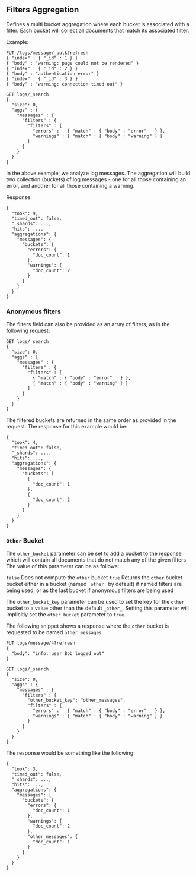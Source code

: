 ## Filters Aggregation

Defines a multi bucket aggregation where each bucket is associated with a filter. Each bucket will collect all documents that match its associated filter.

Example:
    
    
    PUT /logs/message/_bulk?refresh
    { "index" : { "_id" : 1 } }
    { "body" : "warning: page could not be rendered" }
    { "index" : { "_id" : 2 } }
    { "body" : "authentication error" }
    { "index" : { "_id" : 3 } }
    { "body" : "warning: connection timed out" }
    
    GET logs/_search
    {
      "size": 0,
      "aggs" : {
        "messages" : {
          "filters" : {
            "filters" : {
              "errors" :   { "match" : { "body" : "error"   } },
              "warnings" : { "match" : { "body" : "warning" } }
            }
          }
        }
      }
    }

In the above example, we analyze log messages. The aggregation will build two collection (buckets) of log messages - one for all those containing an error, and another for all those containing a warning.

Response:
    
    
    {
      "took": 9,
      "timed_out": false,
      "_shards": ...,
      "hits": ...,
      "aggregations": {
        "messages": {
          "buckets": {
            "errors": {
              "doc_count": 1
            },
            "warnings": {
              "doc_count": 2
            }
          }
        }
      }
    }

### Anonymous filters

The filters field can also be provided as an array of filters, as in the following request:
    
    
    GET logs/_search
    {
      "size": 0,
      "aggs" : {
        "messages" : {
          "filters" : {
            "filters" : [
              { "match" : { "body" : "error"   } },
              { "match" : { "body" : "warning" } }
            ]
          }
        }
      }
    }

The filtered buckets are returned in the same order as provided in the request. The response for this example would be:
    
    
    {
      "took": 4,
      "timed_out": false,
      "_shards": ...,
      "hits": ...,
      "aggregations": {
        "messages": {
          "buckets": [
            {
              "doc_count": 1
            },
            {
              "doc_count": 2
            }
          ]
        }
      }
    }

### `Other` Bucket

The `other_bucket` parameter can be set to add a bucket to the response which will contain all documents that do not match any of the given filters. The value of this parameter can be as follows:

`false`
     Does not compute the `other` bucket 
`true`
     Returns the `other` bucket bucket either in a bucket (named `_other_` by default) if named filters are being used, or as the last bucket if anonymous filters are being used 

The `other_bucket_key` parameter can be used to set the key for the `other` bucket to a value other than the default `_other_`. Setting this parameter will implicitly set the `other_bucket` parameter to `true`.

The following snippet shows a response where the `other` bucket is requested to be named `other_messages`.
    
    
    PUT logs/message/4?refresh
    {
      "body": "info: user Bob logged out"
    }
    
    GET logs/_search
    {
      "size": 0,
      "aggs" : {
        "messages" : {
          "filters" : {
            "other_bucket_key": "other_messages",
            "filters" : {
              "errors" :   { "match" : { "body" : "error"   } },
              "warnings" : { "match" : { "body" : "warning" } }
            }
          }
        }
      }
    }

The response would be something like the following:
    
    
    {
      "took": 3,
      "timed_out": false,
      "_shards": ...,
      "hits": ...,
      "aggregations": {
        "messages": {
          "buckets": {
            "errors": {
              "doc_count": 1
            },
            "warnings": {
              "doc_count": 2
            },
            "other_messages": {
              "doc_count": 1
            }
          }
        }
      }
    }
